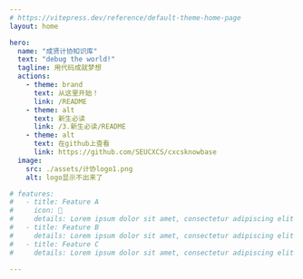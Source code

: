 ```yaml
---
# https://vitepress.dev/reference/default-theme-home-page
layout: home

hero:
  name: "成贤计协知识库"
  text: "debug the world!"
  tagline: 用代码成就梦想
  actions:
    - theme: brand
      text: 从这里开始！
      link: /README
    - theme: alt
      text: 新生必读
      link: /3.新生必读/README
    - theme: alt
      text: 在github上查看
      link: https://github.com/SEUCXCS/cxcsknowbase
  image:
    src: ./assets/计协logo1.png
    alt: logo显示不出来了

# features:
#   - title: Feature A
#     icon: 🎈
#     details: Lorem ipsum dolor sit amet, consectetur adipiscing elit
#   - title: Feature B
#     details: Lorem ipsum dolor sit amet, consectetur adipiscing elit
#   - title: Feature C
#     details: Lorem ipsum dolor sit amet, consectetur adipiscing elit

---
```


